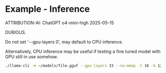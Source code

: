 


# Example - Inference

ATTRIBUTION-AI: ChatGPT o4-mini-high  2025-05-15

DUBIOUS.

Do not set '--gpu-layers 0', may default to CPU inference.

Alternatively, CPU inference may be useful if testing a fine tuned model with GPU still in use somehow.

```bash
./llama-cli -m ~/models/file.gguf --gpu-layers 33 --no-mmap -t 16 -b 128 -c 2048 -n 512
```







